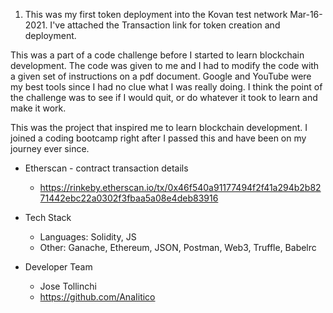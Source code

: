 1. This was my first token deployment into the Kovan test network Mar-16-2021.  I've attached the Transaction link for token creation and deployment.

This was a part of a code challenge before I started to learn blockchain development.  The code was given to me and I had to modify the code with a given set of instructions on a pdf document.  Google and YouTube were my best tools since I had no clue what I was really doing.  I think the point of the challenge was to see if I would quit, or do whatever it took to learn and make it work.

This was the project that inspired me to learn blockchain development. I joined a coding bootcamp right after I passed this and have been on my journey ever since.

* Etherscan - contract transaction details
    * https://rinkeby.etherscan.io/tx/0x46f540a91177494f2f41a294b2b8271442ebc22a0302f3fbaa5a08e4deb83916
    
* Tech Stack
    * Languages: Solidity, JS
    * Other: Ganache, Ethereum, JSON, Postman, Web3, Truffle, Babelrc

* Developer Team
    * Jose Tollinchi
    * https://github.com/AnaIitico